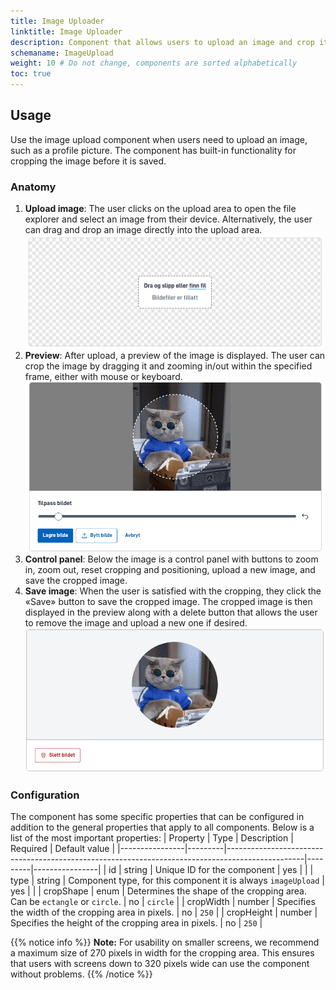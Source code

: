 ```yaml
---
title: Image Uploader
linktitle: Image Uploader
description: Component that allows users to upload an image and crop it before it is saved
schemaname: ImageUpload
weight: 10 # Do not change, components are sorted alphabetically
toc: true
---
```


## Usage

Use the image upload component when users need to upload an image, such as a profile picture. The component has built-in functionality for cropping the image before it is saved.

### Anatomy

1. **Upload image**: The user clicks on the upload area to open the file explorer and select an image from their device. Alternatively, the user can drag and drop an image directly into the upload area.
   ![Image upload anatomy](dropzone.png)
2. **Preview**: After upload, a preview of the image is displayed. The user can crop the image by dragging it and zooming in/out within the specified frame, either with mouse or keyboard.
   ![Image upload preview anatomy](imgPreview.png)
3. **Control panel**: Below the image is a control panel with buttons to zoom in, zoom out, reset cropping and positioning, upload a new image, and save the cropped image.
4. **Save image**: When the user is satisfied with the cropping, they click the «Save» button to save the cropped image. The cropped image is then displayed in the preview along with a delete button that allows the user to remove the image and upload a new one if desired.
   ![Image upload saved image anatomy](imgSaved.png)

### Configuration

The component has some specific properties that can be configured in addition to the general properties that apply to all components. Below is a list of the most important properties:
| Property | Type | Description | Required | Default value |
|----------------|---------|-------------------------------------------------------------------------------------------------|---------|----------------|
| id | string | Unique ID for the component | yes | |
| type | string | Component type, for this component it is always `imageUpload` | yes | |
| cropShape | enum | Determines the shape of the cropping area. Can be `ectangle` or `circle`. | no | `circle` |
| cropWidth | number | Specifies the width of the cropping area in pixels. | no | `250` |
| cropHeight | number | Specifies the height of the cropping area in pixels. | no | `250` |

{{% notice info %}}
**Note:** For usability on smaller screens, we recommend a maximum size of 270 pixels in width for the cropping area. This ensures that users with screens down to 320 pixels wide can use the component without problems.
{{% /notice %}}
